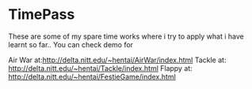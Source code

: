 TimePass
========
These are some of my spare time works where i try to apply what i have learnt so far..
You can check demo for 

Air War at:http://delta.nitt.edu/~hentai/AirWar/index.html
Tackle at: http://delta.nitt.edu/~hentai/Tackle/index.html
Flappy at: http://delta.nitt.edu/~hentai/FestieGame/index.html


